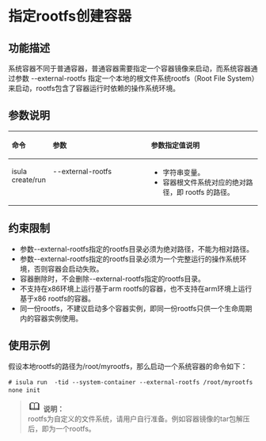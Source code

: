 # 指定rootfs创建容器

## 功能描述

系统容器不同于普通容器，普通容器需要指定一个容器镜像来启动，而系统容器通过参数 \--external-rootfs 指定一个本地的根文件系统rootfs（Root File System）来启动，rootfs包含了容器运行时依赖的操作系统环境。

## 参数说明

<a name="zh-cn_topic_0182200826_table99231016135214"></a>
<table><thead align="left"><tr id="zh-cn_topic_0182200826_row13923616125218"><th class="cellrowborder" valign="top" width="15.2%" id="mcps1.1.4.1.1"><p id="zh-cn_topic_0182200826_p1692351613529"><a name="zh-cn_topic_0182200826_p1692351613529"></a><a name="zh-cn_topic_0182200826_p1692351613529"></a>命令</p>
</th>
<th class="cellrowborder" valign="top" width="40.01%" id="mcps1.1.4.1.2"><p id="zh-cn_topic_0182200826_p3923191620525"><a name="zh-cn_topic_0182200826_p3923191620525"></a><a name="zh-cn_topic_0182200826_p3923191620525"></a>参数</p>
</th>
<th class="cellrowborder" valign="top" width="44.79%" id="mcps1.1.4.1.3"><p id="zh-cn_topic_0182200826_p3924171618525"><a name="zh-cn_topic_0182200826_p3924171618525"></a><a name="zh-cn_topic_0182200826_p3924171618525"></a>参数指定值说明</p>
</th>
</tr>
</thead>
<tbody><tr id="zh-cn_topic_0182200826_row12924616195217"><td class="cellrowborder" valign="top" width="15.2%" headers="mcps1.1.4.1.1 "><p id="zh-cn_topic_0182200826_p092419166523"><a name="zh-cn_topic_0182200826_p092419166523"></a><a name="zh-cn_topic_0182200826_p092419166523"></a>isula create/run</p>
</td>
<td class="cellrowborder" valign="top" width="40.01%" headers="mcps1.1.4.1.2 "><p id="zh-cn_topic_0182200826_p692431614524"><a name="zh-cn_topic_0182200826_p692431614524"></a><a name="zh-cn_topic_0182200826_p692431614524"></a>--external-rootfs</p>
</td>
<td class="cellrowborder" valign="top" width="44.79%" headers="mcps1.1.4.1.3 "><a name="zh-cn_topic_0182200826_ul1292410168521"></a><a name="zh-cn_topic_0182200826_ul1292410168521"></a><ul id="zh-cn_topic_0182200826_ul1292410168521"><li>字符串变量。</li><li>容器根文件系统对应的绝对路径，即 rootfs 的路径。</li></ul>
</td>
</tr>
</tbody>
</table>

## 约束限制

-   参数--external-rootfs指定的rootfs目录必须为绝对路径，不能为相对路径。
-   参数--external-rootfs指定的rootfs目录必须为一个完整运行的操作系统环境，否则容器会启动失败。
-   容器删除时，不会删除--external-rootfs指定的rootfs目录。
-   不支持在x86环境上运行基于arm rootfs的容器，也不支持在arm环境上运行基于x86 rootfs的容器。
-   同一份rootfs，不建议启动多个容器实例，即同一份rootfs只供一个生命周期内的容器实例使用。

## 使用示例

假设本地rootfs的路径为/root/myrootfs，那么启动一个系统容器的命令如下：

```
# isula run  -tid --system-container --external-rootfs /root/myrootfs none init
```

>![](./public_sys-resources/icon-note.gif) **说明：**   
>rootfs为自定义的文件系统，请用户自行准备。例如容器镜像的tar包解压后，即为一个rootfs。  

